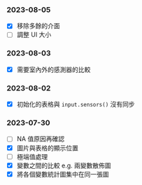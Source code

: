 ### 2023-08-05

- [x] 移除多餘的介面
- [ ] 調整 UI 大小

### 2023-08-03

- [x] 需要室內外的感測器的比較

### 2023-08-02

- [x] 初始化的表格與 `input.sensors()` 沒有同步

### 2023-07-30

- [ ] NA 值原因再確認
- [x] 圖片與表格的顯示位置
- [ ] 極端值處理
- [x] 變數之間的比較 e.g. 兩變數散佈圖
- [x] 將各個變數統計圖集中在同一張圖